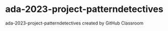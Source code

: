# ada-2023-project-patterndetectives
ada-2023-project-patterndetectives created by GitHub Classroom
